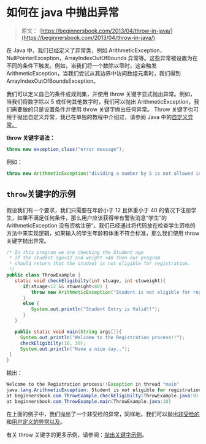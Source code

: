 # 如何在 java 中抛出异常

> 原文： [https://beginnersbook.com/2013/04/throw-in-java/](https://beginnersbook.com/2013/04/throw-in-java/)

在 Java 中，我们已经定义了异常类，例如 ArithmeticException，NullPointerException，ArrayIndexOutOfBounds 异常等。这些异常被设置为在不同的条件下触发。例如，当我们将一个数除以零时，这会触发 ArithmeticException，当我们尝试从其边界中访问数组元素时，我们得到 ArrayIndexOutOfBoundsException。

我们可以定义自己的条件或规则集，并使用 throw 关键字显式抛出异常。例如，当我们将数字除以 5 或任何其他数字时，我们可以抛出 ArithmeticException，我们需要做的只是设置条件并使用 throw 关键字抛出任何异常。 Throw 关键字也可用于抛出自定义异常，我已在单独的教程中介绍过，请参阅 Java 中的[自定义异常。](https://beginnersbook.com/2013/04/user-defined-exception-in-java/)

**throw 关键字语法：**

```java
throw new exception_class("error message");
```

例如：

```java
throw new ArithmeticException("dividing a number by 5 is not allowed in this program");
```

## `throw`关键字的示例

假设我们有一个要求，我们只需要在年龄小于 12 且体重小于 40 的情况下注册学生，如果不满足任何条件，那么用户应该获得带有警告消息“学生”的 ArithmeticException 没有资格注册“。我们已经通过将代码放在检查学生资格的方法中来实现逻辑，如果输入的学生年龄和体重不符合标准，那么我们使用 throw 关键字抛出异常。

```java
/* In this program we are checking the Student age
 * if the student age<12 and weight <40 then our program 
 * should return that the student is not eligible for registration.
 */
public class ThrowExample {
   static void checkEligibilty(int stuage, int stuweight){ 
      if(stuage<12 && stuweight<40) {
         throw new ArithmeticException("Student is not eligible for registration"); 
      }
      else {
         System.out.println("Student Entry is Valid!!"); 
      }
   } 

   public static void main(String args[]){ 
     System.out.println("Welcome to the Registration process!!");
     checkEligibilty(10, 39); 
     System.out.println("Have a nice day.."); 
 } 
}
```

输出：

```java
Welcome to the Registration process!!Exception in thread "main" 
java.lang.ArithmeticException: Student is not eligible for registration
at beginnersbook.com.ThrowExample.checkEligibilty(ThrowExample.java:9)
at beginnersbook.com.ThrowExample.main(ThrowExample.java:18)
```

在上面的例子中，我们抛出了一个非受检的异常，同样地，我们可以抛出[非受检的](https://beginnersbook.com/2013/04/java-checked-unchecked-exceptions-with-examples/)和[用户定义的异常以及](https://beginnersbook.com/2013/04/user-defined-exception-in-java/)。

有关 throw 关键字的更多示例，请参阅：[抛出关键字示例](https://beginnersbook.com/2013/04/throw-in-java/)。